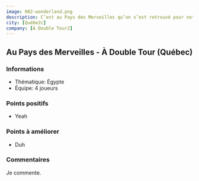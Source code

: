 ```yaml
---
image: 002-wonderland.png
description: C’est au Pays des Merveilles qu’on s’est retrouvé pour notre deuxième jeu d’évasion à vie. « Merveille », c’est effectivement un mot qui sied bien à cette salle! L’originalité des décors et de plusieurs énigmes en font une salle incontournable pour les amateurs de jeux d’évasion. L’immersion est au rendez-vous comme je l’ai rarement vu pendant ma « carrière » de joueur! Vraiment une belle expérience.
city: [Québe2c]
company: [À Double Tour2]
---
```


## Au Pays des Merveilles - À Double Tour (Québec)

### Informations

- Thématique: Égypte
- Équipe: 4 joueurs

### Points positifs

- Yeah

### Points à améliorer

- Duh

### Commentaires

Je commente.

